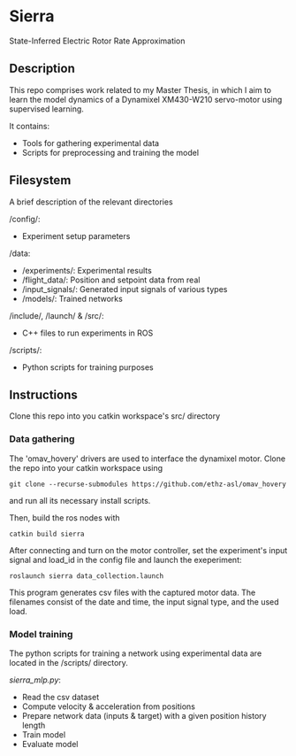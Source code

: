 # Sierra
State-Inferred Electric Rotor Rate Approximation

## Description
This repo comprises work related to my Master Thesis, in which I aim to learn the model dynamics of a Dynamixel XM430-W210 servo-motor using supervised learning. 

It contains:
- Tools for gathering experimental data
- Scripts for preprocessing and training the model

## Filesystem
A brief description of the relevant directories

/config/:
- Experiment setup parameters

/data:
- /experiments/: Experimental results
- /flight_data/: Position and setpoint data from real
- /input_signals/: Generated input signals of various types 
- /models/: Trained networks

/include/, /launch/ & /src/:
- C++ files to run experiments in ROS

/scripts/:
- Python scripts for training purposes

## Instructions
Clone this repo into you catkin workspace's src/ directory

### Data gathering
The 'omav_hovery' drivers are used to interface the dynamixel motor. Clone the repo into your catkin workspace using
~~~
git clone --recurse-submodules https://github.com/ethz-asl/omav_hovery
~~~
and run all its necessary install scripts.


Then, build the ros nodes with 
~~~
catkin build sierra
~~~
After connecting and turn on the motor controller, set the experiment's input signal and load_id in the config file and launch the exeperiment:
~~~
roslaunch sierra data_collection.launch
~~~

This program generates csv files with the captured motor data. The filenames consist of the date and time, the input signal type, and the used load. 

### Model training 
The python scripts for training a network using experimental data are located in the /scripts/ directory.

*sierra_mlp.py*:
- Read the csv dataset
- Compute velocity & acceleration from positions
- Prepare network data (inputs & target) with a given position history length
- Train model
- Evaluate model
